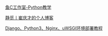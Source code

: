 [鱼C工作室-Python教学](http://bbs.fishc.com/forum-173-1.html)


[静觅丨崔庆才的个人博客](https://cuiqingcai.com/)

[Django、Python3、Nginx、uWSGI环境部署教程](https://www.lijinlong.cc/fuwuqi/hjpz/1962.html)